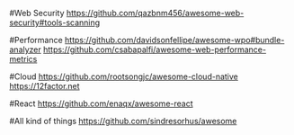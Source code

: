 #Web Security 
https://github.com/qazbnm456/awesome-web-security#tools-scanning

#Performance
https://github.com/davidsonfellipe/awesome-wpo#bundle-analyzer
https://github.com/csabapalfi/awesome-web-performance-metrics

#Cloud
https://github.com/rootsongjc/awesome-cloud-native
https://12factor.net

#React 
https://github.com/enaqx/awesome-react

#All kind of things
https://github.com/sindresorhus/awesome
